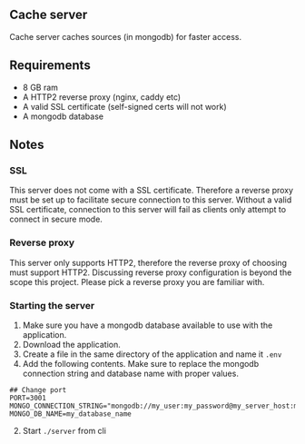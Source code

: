 ## Cache server
Cache server caches sources (in mongodb) for faster access.

## Requirements
- 8 GB ram
- A HTTP2 reverse proxy (nginx, caddy etc)
- A valid SSL certificate (self-signed certs will not work)
- A mongodb database

## Notes

### SSL
This server does not come with a SSL certificate. Therefore a reverse proxy must be set up to facilitate secure connection to this server. Without a valid SSL certificate, connection to this server will fail as clients only attempt to connect in secure mode.

### Reverse proxy
This server only supports HTTP2, therefore the reverse proxy of choosing must support HTTP2. Discussing reverse proxy configuration is beyond the scope this project. Please pick a reverse proxy you are familiar with.

### Starting the server
1. Make sure you have a mongodb database available to use with the application.
2. Download the application.
3. Create a file in the same directory of the application and name it `.env`
4. Add the following contents.
   Make sure to replace the mongodb connection string and database name with proper values.
```
## Change port
PORT=3001
MONGO_CONNECTION_STRING="mongodb://my_user:my_password@my_server_host:my_server_port/"
MONGO_DB_NAME=my_database_name
```
2. Start `./server` from cli
